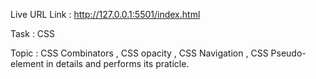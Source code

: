 Live URL Link : http://127.0.0.1:5501/index.html

Task : CSS

Topic : CSS Combinators , CSS opacity , CSS Navigation , CSS Pseudo-element in details and performs its praticle.
